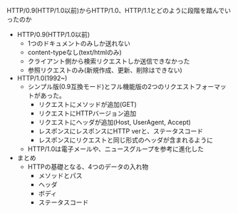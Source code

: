 HTTP/0.9(HTTP/1.0以前)からHTTP/1.0、HTTP/1.1とどのように段階を踏んでいったのか

- HTTP/0.9(HTTP/1.0以前)
    - 1つのドキュメントのみしか送れない
    - content-typeなし(text/htmlのみ)
    - クライアント側から検索リクエストしか送信できなかった
    - 参照リクエストのみ(新規作成、更新、削除はできない)
- HTTP/1.0(1992~)
    - シンプル版(0.9互換モード)とフル機能版の2つのリクエストフォーマットがあった。
        - リクエストにメソッドが追加(GET)
        - リクエストにHTTPバージョン追加
        - リクエストにヘッダが追加(Host, UserAgent, Accept)
        - レスポンスにレスポンスにHTTP verと、ステータスコード
        - レスポンスにリクエストと同じ形式のヘッダが含まれるように
    - HTTP/1.0は電子メールや、ニュースグループを参考に進化した
- まとめ
    - HTTPの基礎となる、4つのデータの入れ物
        - メソッドとパス
        - ヘッダ
        - ボディ
        - ステータスコード


